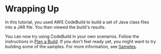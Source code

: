# Wrapping Up<a name="getting-started-cli-next-steps"></a>

In this tutorial, you used AWS CodeBuild to build a set of Java class files into a JAR file\. You then viewed the build's results\.

You can now try using CodeBuild in your own scenarios\. Follow the instructions in [Plan a Build](planning.md)\. If you don't feel ready yet, you might want to try building some of the samples\. For more information, see [Samples](samples.md)\. 
